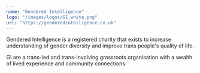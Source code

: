```yaml
---
name: "Gendered Intelligence"
logo: "/images/logos/GI_white.png"
url: "https://genderedintelligence.co.uk"
---
```


Gendered Intelligence is a registered charity that exists to increase understanding of gender diversity and improve trans people's quality of life.

GI are a trans-led and trans-involving grassroots organisation with a wealth of lived experience and community connections.
